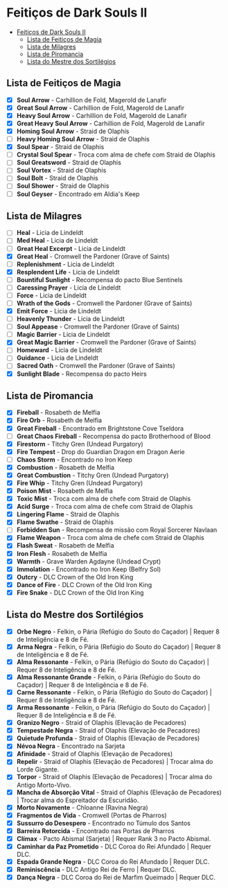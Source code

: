 
# Feitiços de Dark Souls II

<!-- TOC -->
- [Feitiços de Dark Souls II](#feitiços-de-dark-souls-ii)
  - [Lista de Feitiços de Magia](#lista-de-feitiços-de-magia)
  - [Lista de Milagres](#lista-de-milagres)
  - [Lista de Piromancia](#lista-de-piromancia)
  - [Lista do Mestre dos Sortilégios](#lista-do-mestre-dos-sortilégios)
<!-- /TOC -->

## Lista de Feitiços de Magia

- [x] **Soul Arrow** - Carhillion de Fold, Magerold de Lanafir
- [x] **Great Soul Arrow** - Carhillion de Fold, Magerold de Lanafir
- [x] **Heavy Soul Arrow** - Carhillion de Fold, Magerold de Lanafir
- [x] **Great Heavy Soul Arrow** - Carhillion de Fold, Magerold de Lanafir
- [x] **Homing Soul Arrow** - Straid de Olaphis
- [ ] **Heavy Homing Soul Arrow** - Straid de Olaphis
- [x] **Soul Spear** - Straid de Olaphis
- [ ] **Crystal Soul Spear** - Troca com alma de chefe com Straid de Olaphis
- [ ] **Soul Greatsword** - Straid de Olaphis
- [ ] **Soul Vortex** - Straid de Olaphis
- [ ] **Soul Bolt** - Straid de Olaphis
- [ ] **Soul Shower** - Straid de Olaphis
- [ ] **Soul Geyser** - Encontrado em Aldia's Keep

## Lista de Milagres

- [ ] **Heal** - Licia de Lindeldt
- [ ] **Med Heal** - Licia de Lindeldt
- [ ] **Great Heal Excerpt** - Licia de Lindeldt
- [x] **Great Heal** - Cromwell the Pardoner (Grave of Saints)
- [ ] **Replenishment** - Licia de Lindeldt
- [x] **Resplendent Life** - Licia de Lindeldt
- [ ] **Bountiful Sunlight** - Recompensa do pacto Blue Sentinels
- [ ] **Caressing Prayer** - Licia de Lindeldt
- [ ] **Force** - Licia de Lindeldt
- [ ] **Wrath of the Gods** - Cromwell the Pardoner (Grave of Saints)
- [x] **Emit Force** - Licia de Lindeldt
- [ ] **Heavenly Thunder** - Licia de Lindeldt
- [ ] **Soul Appease** - Cromwell the Pardoner (Grave of Saints)
- [ ] **Magic Barrier** - Licia de Lindeldt
- [x] **Great Magic Barrier** - Cromwell the Pardoner (Grave of Saints)
- [ ] **Homeward** - Licia de Lindeldt
- [ ] **Guidance** - Licia de Lindeldt
- [ ] **Sacred Oath** - Cromwell the Pardoner (Grave of Saints)
- [x] **Sunlight Blade** - Recompensa do pacto Heirs

## Lista de Piromancia

- [x] **Fireball** - Rosabeth de Melfia
- [x] **Fire Orb** - Rosabeth de Melfia
- [x] **Great Fireball** - Encontrado em Brightstone Cove Tseldora
- [ ] **Great Chaos Fireball** - Recompensa do pacto Brotherhood of Blood
- [x] **Firestorm** - Titchy Gren (Undead Purgatory)
- [x] **Fire Tempest** - Drop do Guardian Dragon em Dragon Aerie
- [ ] **Chaos Storm** - Encontrado no Iron Keep
- [x] **Combustion** - Rosabeth de Melfia
- [x] **Great Combustion** - Titchy Gren (Undead Purgatory)
- [x] **Fire Whip** - Titchy Gren (Undead Purgatory)
- [x] **Poison Mist** - Rosabeth de Melfia
- [x] **Toxic Mist** - Troca com alma de chefe com Straid de Olaphis
- [x] **Acid Surge** - Troca com alma de chefe com Straid de Olaphis
- [x] **Lingering Flame** - Straid de Olaphis
- [x] **Flame Swathe** - Straid de Olaphis
- [ ] **Forbidden Sun** - Recompensa de missão com Royal Sorcerer Navlaan
- [x] **Flame Weapon** - Troca com alma de chefe com Straid de Olaphis
- [x] **Flash Sweat** - Rosabeth de Melfia
- [x] **Iron Flesh** - Rosabeth de Melfia
- [x] **Warmth** - Grave Warden Agdayne (Undead Crypt)
- [x] **Immolation** - Encontrado no Iron Keep (Belfry Sol)
- [x] **Outcry** - DLC Crown of the Old Iron King
- [x] **Dance of Fire** - DLC Crown of the Old Iron King
- [x] **Fire Snake** - DLC Crown of the Old Iron King

## Lista do Mestre dos Sortilégios

- [X] **Orbe Negro** - Felkin, o Pária (Refúgio do Souto do Caçador) | Requer 8 de Inteligência e 8 de Fé.
- [X] **Arma Negra** - Felkin, o Pária (Refúgio do Souto do Caçador) | Requer 8 de Inteligência e 8 de Fé.
- [X] **Alma Ressonante** - Felkin, o Pária (Refúgio do Souto do Caçador) | Requer 8 de Inteligência e 8 de Fé.
- [X] **Alma Ressonante Grande** - Felkin, o Pária (Refúgio do Souto do Caçador) | Requer 8 de Inteligência e 8 de Fé.
- [X] **Carne Ressonante** - Felkin, o Pária (Refúgio do Souto do Caçador) | Requer 8 de Inteligência e 8 de Fé.
- [X] **Arma Ressonante** - Felkin, o Pária (Refúgio do Souto do Caçador) | Requer 8 de Inteligência e 8 de Fé.
- [X] **Granizo Negro** - Straid of Olaphis (Elevação de Pecadores)
- [X] **Tempestade Negra** - Straid of Olaphis (Elevação de Pecadores)
- [X] **Quietude Profunda** - Straid of Olaphis (Elevação de Pecadores)
- [X] **Névoa Negra** - Encontrado na Sarjeta
- [X] **Afinidade** - Straid of Olaphis (Elevação de Pecadores)
- [X] **Repelir** - Straid of Olaphis (Elevação de Pecadores) | Trocar alma do Lorde Gigante.
- [X] **Torpor** - Straid of Olaphis (Elevação de Pecadores) | Trocar alma do Antigo Morto-Vivo.
- [X] **Mancha de Absorção Vital** - Straid of Olaphis (Elevação de Pecadores) | Trocar alma do Espreitador da Escuridão.
- [X] **Morto Novamente** - Chloanne (Ravina Negra)
- [X] **Fragmentos de Vida** - Cromwell (Portas de Pharros)
- [X] **Sussurro do Desespero** - Encontrado no Túmulo dos Santos
- [X] **Barreira Retorcida** - Encontrado nas Portas de Pharros
- [X] **Clímax** - Pacto Abismal (Sarjeta) | Requer Rank 3 no Pacto Abismal.
- [X] **Caminhar da Paz Prometido** - DLC Coroa do Rei Afundado | Requer DLC.
- [X] **Espada Grande Negra** - DLC Coroa do Rei Afundado | Requer DLC.
- [X] **Reminiscência** - DLC Antigo Rei de Ferro | Requer DLC.
- [X] **Dança Negra** - DLC Coroa do Rei de Marfim Queimado | Requer DLC.

